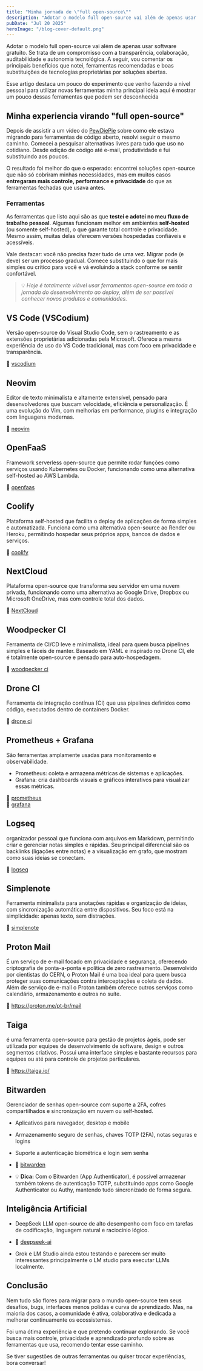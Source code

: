 ```yaml
---
title: "Minha jornada de \"full open-source\""
description: "Adotar o modelo full open-source vai além de apenas usar software gratuito. Se trata de um compromisso com a transparência, colaboração, auditabilidade e autonomia tecnológica. A seguir, vou comentar os principais benefícios que notei, ferramentas recomendadas e boas substituições de tecnologias proprietárias por soluções abertas."
pubDate: "Jul 20 2025"
heroImage: "/blog-cover-default.png"
---
```


Adotar o modelo full open-source vai além de apenas usar software gratuito. Se trata de um compromisso com a transparência, colaboração, auditabilidade e autonomia tecnológica. A seguir, vou comentar os principais benefícios que notei, ferramentas recomendadas e boas substituições de tecnologias proprietárias por soluções abertas.

Esse artigo destaca um pouco do experimento que venho fazendo a nível pessoal para utilizar novas ferramentas minha principal ideia aqui é mostrar um pouco dessas ferramentas que podem ser desconhecida

## Minha experiencia virando "full open-source"

Depois de assistir a um vídeo do [PewDiePie](https://www.youtube.com/watch?v=u_Lxkt50xOg) sobre como ele estava migrando para ferramentas de código aberto, resolvi seguir o mesmo caminho. Comecei a pesquisar alternativas livres para tudo que uso no cotidiano. Desde edição de código até e-mail, produtividade e fui substituindo aos poucos.

O resultado foi melhor do que o esperado: encontrei soluções open-source que não só cobriram minhas necessidades, mas em muitos casos **entregaram mais controle, performance e privacidade** do que as ferramentas fechadas que usava antes.

### Ferramentas

As ferramentas que listo aqui são as que **testei e adotei no meu fluxo de trabalho pessoal**. Algumas funcionam melhor em ambientes **self-hosted** (ou somente self-hosted), o que garante total controle e privacidade. Mesmo assim, muitas delas oferecem versões hospedadas confiáveis e acessíveis.

Vale destacar: você não precisa fazer tudo de uma vez. Migrar pode (e deve) ser um processo gradual. Comece substituindo o que for mais simples ou crítico para você e vá evoluindo a stack conforme se sentir confortável.

> 💡 _Hoje é totalmente viável usar ferramentas open-source em toda a jornada do desenvolvimento ao deploy, além de ser possível conhecer novos produtos e comunidades._

## VS Code (VSCodium)

Versão open-source do Visual Studio Code, sem o rastreamento e as extensões proprietárias adicionadas pela Microsoft. Oferece a mesma experiência de uso do VS Code tradicional, mas com foco em privacidade e transparência.

🔗 [vscodium](https://vscodium.com)

## Neovim

Editor de texto minimalista e altamente extensível, pensado para desenvolvedores que buscam velocidade, eficiência e personalização. É uma evolução do Vim, com melhorias em performance, plugins e integração com linguagens modernas.

🔗 [neovim](https://neovim.io)

## OpenFaaS

Framework serverless open-source que permite rodar funções como serviços usando Kubernetes ou Docker, funcionando como uma alternativa self-hosted ao AWS Lambda.

🔗 [openfaas](https://www.openfaas.com)

## Coolify

Plataforma self-hosted que facilita o deploy de aplicações de forma simples e automatizada. Funciona como uma alternativa open-source ao Render ou Heroku, permitindo hospedar seus próprios apps, bancos de dados e serviços.

🔗 [coolify](https://coolify.io)

## NextCloud

Plataforma open-source que transforma seu servidor em uma nuvem privada, funcionando como uma alternativa ao Google Drive, Dropbox ou Microsoft OneDrive, mas com controle total dos dados.

🔗 [NextCloud](https://nextcloud.com/)

## Woodpecker CI

Ferramenta de CI/CD leve e minimalista, ideal para quem busca pipelines simples e fáceis de manter. Baseado em YAML e inspirado no Drone CI, ele é totalmente open-source e pensado para auto-hospedagem.  

🔗 [woodpecker ci](https://woodpecker-ci.org)

## Drone CI

Ferramenta de integração contínua (CI) que usa pipelines definidos como código, executados dentro de containers Docker.

🔗 [drone ci](https://www.drone.io)

## Prometheus + Grafana

São ferramentas amplamente usadas para monitoramento e observabilidade.

- Prometheus: coleta e armazena métricas de sistemas e aplicações.
- Grafana: cria dashboards visuais e gráficos interativos para visualizar essas métricas.

🔗 [prometheus](https://prometheus.io)  
🔗 [grafana](https://grafana.com)

## Logseq

organizador pessoal que funciona com arquivos em Markdown, permitindo criar e gerenciar notas simples e rápidas. Seu principal diferencial são os backlinks (ligações entre notas) e a visualização em grafo, que mostram como suas ideias se conectam.

🔗 [logseq](https://logseq.com)

## Simplenote

Ferramenta minimalista para anotações rápidas e organização de ideias, com sincronização automática entre dispositivos. Seu foco está na simplicidade: apenas texto, sem distrações.

🔗 [simplenote](https://simplenote.com)

## Proton Mail

É um serviço de e-mail focado em privacidade e segurança, oferecendo criptografia de ponta-a-ponta e política de zero rastreamento. Desenvolvido por cientistas do CERN, o Proton Mail é uma boa ideal para quem busca proteger suas comunicações contra interceptações e coleta de dados. Além de serviço de e-mail o Proton também oferece outros serviços como calendário, armazenamento e outros no suíte.

🔗 https://proton.me/pt-br/mail

## Taiga

é uma ferramenta open-source para gestão de projetos ágeis, pode ser utilizada por equipes de desenvolvimento de software, design e outros segmentos criativos. Possui uma interface simples e bastante recursos para equipes ou até para controle de projetos particulares.

🔗 https://taiga.io/

## Bitwarden

Gerenciador de senhas open-source com suporte a 2FA, cofres compartilhados e sincronização em nuvem ou self-hosted.

- Aplicativos para navegador, desktop e mobile

- Armazenamento seguro de senhas, chaves TOTP (2FA), notas seguras e logins

- Suporte a autenticação biométrica e login sem senha

- 🔗 [bitwarden](https://bitwarden.com)

- 💡 **Dica:** Com o Bitwarden (App Authenticator), é possível armazenar também tokens de autenticação TOTP, substituindo apps como Google Authenticator ou Authy, mantendo tudo sincronizado de forma segura.

## Inteligência Artificial

- DeepSeek LLM open-source de alto desempenho com foco em tarefas de codificação, linguagem natural e raciocínio lógico.

- 🔗 [deepseek-ai](https://github.com/deepseek-ai)

- Grok e LM Studio ainda estou testando e parecem ser muito interessantes principalmente o LM studio para executar LLMs localmente.

## Conclusão

Nem tudo são flores para migrar para o mundo open-source tem seus desafios, bugs, interfaces menos polidas e curva de aprendizado. Mas, na maioria dos casos, a comunidade é ativa, colaborativa e dedicada a melhorar continuamente os ecossistemas.

Foi uma ótima experiência e que pretendo continuar explorando. Se você busca mais controle, privacidade e aprendizado profundo sobre as ferramentas que usa, recomendo tentar esse caminho.

Se tiver sugestões de outras ferramentas ou quiser trocar experiências, bora conversar!

